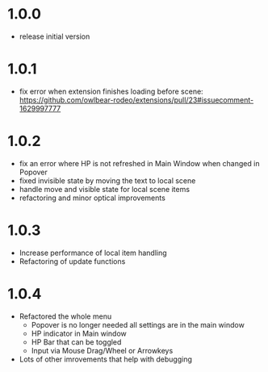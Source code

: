 # 1.0.0

- release initial version

# 1.0.1

- fix error when extension finishes loading before scene: https://github.com/owlbear-rodeo/extensions/pull/23#issuecomment-1629997777

# 1.0.2

- fix an error where HP is not refreshed in Main Window when changed in Popover
- fixed invisible state by moving the text to local scene
- handle move and visible state for local scene items
- refactoring and minor optical improvements

# 1.0.3

- Increase performance of local item handling
- Refactoring of update functions

# 1.0.4

- Refactored the whole menu
  - Popover is no longer needed all settings are in the main window
  - HP indicator in Main window
  - HP Bar that can be toggled
  - Input via Mouse Drag/Wheel or Arrowkeys
- Lots of other imrovements that help with debugging